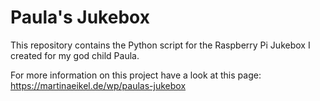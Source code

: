 # Paula's Jukebox
This repository contains the Python script for the Raspberry Pi Jukebox I created for my god child Paula.

For more information on this project have a look at this page: https://martinaeikel.de/wp/paulas-jukebox


